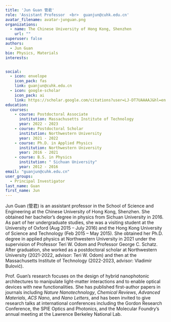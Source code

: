 ```yaml
---
title: 'Jun Guan 管君'
role: 'Assistant Professor  <br>  guanjun@cuhk.edu.cn'
avatar_filename: avatar-junguan.png
organizations:
  - name: The Chinese University of Hong Kong, Shenzhen
    url: ""
superuser: false
authors:
  - Jun Guan
bio: Physics, Materials
interests:


social:
  - icon: envelope
    icon_pack: fas
    link: guanjun@cuhk.edu.cn
  - icon: google-scholar
    icon_pack: ai
    link: https://scholar.google.com/citations?user=LJ-DT7UAAAAJ&hl=en
education:
  courses:
    - course: Postdoctoral Associate
      institution: Massachusetts Institute of Technology
      year: 2022 - 2023
    - course: Postdoctoral Scholar
      institution: Northwestern University
      year: 2021 - 2022
    - course: Ph.D. in Applied Physics
      institution: Northwestern University
      year: 2016 - 2021
    - course: B.S. in Physics
      institution: " Sichuan University"
      year: 2012 - 2016
email: "guanjun@cuhk.edu.cn"
user_groups:
  - Principal Investigator
last_name: Guan
first_name: Jun
---
```

Jun Guan (管君) is an assistant professor in the School of Science and Engineering at the Chinese University of Hong Kong, Shenzhen. She obtained her bachelor’s degree in physics from Sichuan University in 2016. As part of her undergraduate studies, she was a visiting student at the University of Oxford (Aug 2015 – July 2016) and the Hong Kong University of Science and Technology (Feb 2015 – May 2015). She obtained her Ph.D. degree in applied physics at Northwestern University in 2021 under the supervision of Professor Teri W. Odom and Professor George C. Schatz. After graduation, she worked as a postdoctoral scholar at Northwestern University (2021-2022, advisor: Teri W. Odom) and then at the Massachusetts Institute of Technology (2022-2023, advisor: Vladimir Bulović). 

Prof. Guan’s research focuses on the design of hybrid nanophotonic architectures to manipulate light-matter interactions and to enable optical devices with new functionalities. She has published first-author papers in journals including *Nature Nanotechnology*, *Chemical Reviews*, *Advanced Materials*, *ACS Nano*, and *Nano Letters*, and has been invited to give research talks at international conferences including the Gordon Research Conference, the SPIE Optics and Photonics, and the Molecular Foundry’s annual meeting at the Lawrence Berkeley National Lab.
